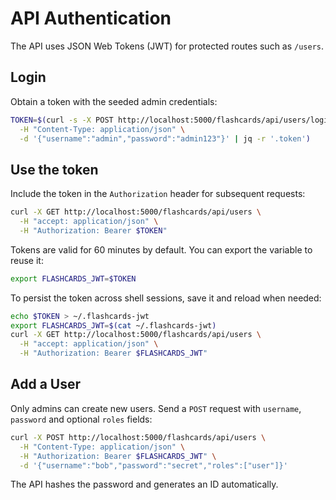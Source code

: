 # API Authentication

The API uses JSON Web Tokens (JWT) for protected routes such as `/users`.

## Login

Obtain a token with the seeded admin credentials:

```bash
TOKEN=$(curl -s -X POST http://localhost:5000/flashcards/api/users/login \
  -H "Content-Type: application/json" \
  -d '{"username":"admin","password":"admin123"}' | jq -r '.token')
```

## Use the token

Include the token in the `Authorization` header for subsequent requests:

```bash
curl -X GET http://localhost:5000/flashcards/api/users \
  -H "accept: application/json" \
  -H "Authorization: Bearer $TOKEN"
```

Tokens are valid for 60 minutes by default. You can export the variable to reuse it:

```bash
export FLASHCARDS_JWT=$TOKEN
```

To persist the token across shell sessions, save it and reload when needed:

```bash
echo $TOKEN > ~/.flashcards-jwt
export FLASHCARDS_JWT=$(cat ~/.flashcards-jwt)
curl -X GET http://localhost:5000/flashcards/api/users \
  -H "accept: application/json" \
  -H "Authorization: Bearer $FLASHCARDS_JWT"
```

## Add a User

Only admins can create new users. Send a `POST` request with `username`,
`password` and optional `roles` fields:

```bash
curl -X POST http://localhost:5000/flashcards/api/users \
  -H "Content-Type: application/json" \
  -H "Authorization: Bearer $FLASHCARDS_JWT" \
  -d '{"username":"bob","password":"secret","roles":["user"]}'
```

The API hashes the password and generates an ID automatically.

